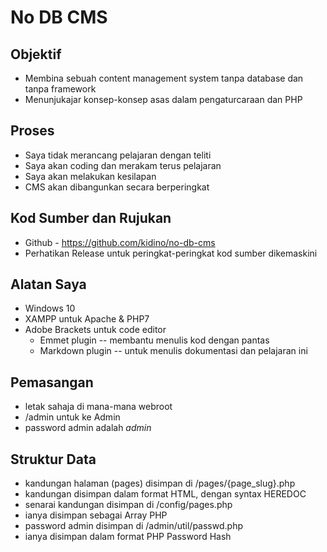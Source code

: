 # No DB CMS

## Objektif

* Membina sebuah content management system tanpa database dan tanpa framework
* Menunjukajar konsep-konsep asas dalam pengaturcaraan dan PHP

## Proses

* Saya tidak merancang pelajaran dengan teliti
* Saya akan coding dan merakam terus pelajaran
* Saya akan melakukan kesilapan
* CMS akan dibangunkan secara berperingkat

## Kod Sumber dan Rujukan

* Github - https://github.com/kidino/no-db-cms
* Perhatikan Release untuk peringkat-peringkat kod sumber dikemaskini

## Alatan Saya

* Windows 10
* XAMPP untuk Apache & PHP7
* Adobe Brackets untuk code editor
	- Emmet plugin -- membantu menulis kod dengan pantas
	- Markdown plugin -- untuk menulis dokumentasi dan pelajaran ini

## Pemasangan

* letak sahaja di mana-mana webroot
* /admin untuk ke Admin
* password admin adalah *admin*

## Struktur Data

* kandungan halaman (pages) disimpan di /pages/{page_slug}.php
* kandungan disimpan dalam format HTML, dengan syntax HEREDOC
* senarai kandungan disimpan di /config/pages.php
* ianya disimpan sebagai Array PHP
* password admin disimpan di /admin/util/passwd.php
* ianya disimpan dalam format PHP Password Hash

